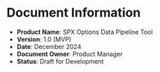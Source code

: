 # Document Information

- **Product Name**: SPX Options Data Pipeline Tool
- **Version**: 1.0 (MVP)
- **Date**: December 2024
- **Document Owner**: Product Manager
- **Status**: Draft for Development

